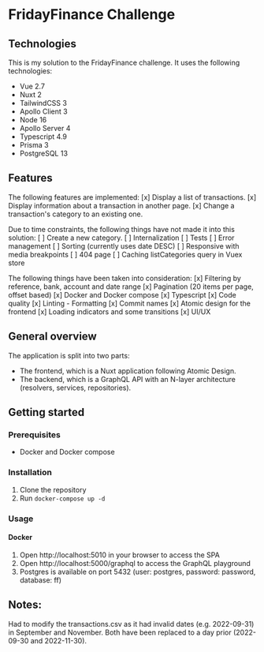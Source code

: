 # FridayFinance Challenge
## Technologies
This is my solution to the FridayFinance challenge.
It uses the following technologies:
* Vue 2.7
* Nuxt 2
* TailwindCSS 3
* Apollo Client 3
* Node 16
* Apollo Server 4
* Typescript 4.9
* Prisma 3
* PostgreSQL 13

## Features
The following features are implemented:
[x] Display a list of transactions.
[x] Display information about a transaction in another page.
[x] Change a transaction's category to an existing one.

Due to time constraints, the following things have not made it into
this solution:
[ ] Create a new category.
[ ] Internalization
[ ] Tests
[ ] Error management
[ ] Sorting (currently uses date DESC)
[ ] Responsive with media breakpoints
[ ] 404 page
[ ] Caching listCategories query in Vuex store

The following things have been taken into consideration:
[x] Filtering by reference, bank, account and date range
[x] Pagination (20 items per page, offset based)
[x] Docker and Docker compose
[x] Typescript
[x] Code quality
[x] Linting - Formatting
[x] Commit names
[x] Atomic design for the frontend
[x] Loading indicators and some transitions
[x] UI/UX

## General overview
The application is split into two parts:
* The frontend, which is a Nuxt application following Atomic Design.
* The backend, which is a GraphQL API with an N-layer architecture
  (resolvers, services, repositories).

## Getting started
### Prerequisites
* Docker and Docker compose

### Installation
1. Clone the repository
2. Run `docker-compose up -d`

### Usage
#### Docker
1. Open http://localhost:5010 in your browser to access the SPA
2. Open http://localhost:5000/graphql to access the GraphQL playground
3. Postgres is available on port 5432 (user: postgres, password: password, database: ff)

## Notes:
Had to modify the transactions.csv as it had invalid dates 
(e.g. 2022-09-31) in September and November.
Both have been replaced to a day prior (2022-09-30 and 2022-11-30).
